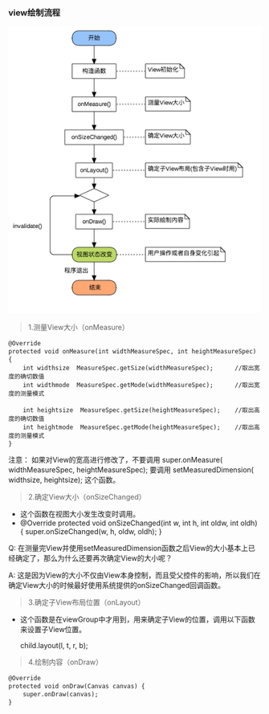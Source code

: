 ### view绘制流程 ###

![](view.jpg)



> 1.测量View大小（onMeasure）

	@Override
	protected void onMeasure(int widthMeasureSpec, int heightMeasureSpec) {
	    int widthsize  MeasureSpec.getSize(widthMeasureSpec);      //取出宽度的确切数值
	    int widthmode  MeasureSpec.getMode(widthMeasureSpec);      //取出宽度的测量模式
	    
	    int heightsize  MeasureSpec.getSize(heightMeasureSpec);    //取出高度的确切数值
	    int heightmode  MeasureSpec.getMode(heightMeasureSpec);    //取出高度的测量模式
	}



注意：
如果对View的宽高进行修改了，不要调用 super.onMeasure( widthMeasureSpec, heightMeasureSpec); 要调用 setMeasuredDimension( widthsize, heightsize); 这个函数。	

> 2.确定View大小（onSizeChanged）

- 这个函数在视图大小发生改变时调用。
- 
	@Override
	protected void onSizeChanged(int w, int h, int oldw, int oldh) {
	    super.onSizeChanged(w, h, oldw, oldh);
	}


Q: 在测量完View并使用setMeasuredDimension函数之后View的大小基本上已经确定了，那么为什么还要再次确定View的大小呢？

A: 这是因为View的大小不仅由View本身控制，而且受父控件的影响，所以我们在确定View大小的时候最好使用系统提供的onSizeChanged回调函数。

> 3.确定子View布局位置（onLayout）

- 这个函数是在viewGroup中才用到，用来确定子View的位置，调用以下函数来设置子View位置。

	child.layout(l, t, r, b);

>4.绘制内容（onDraw）

	@Override
	protected void onDraw(Canvas canvas) {
	    super.onDraw(canvas);
	}